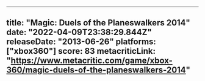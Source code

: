
---
title: "Magic: Duels of the Planeswalkers 2014"
date: "2022-04-09T23:38:29.844Z"
releaseDate: "2013-06-26"
platforms: ["xbox360"]
score: 83
metacriticLink: "https://www.metacritic.com/game/xbox-360/magic-duels-of-the-planeswalkers-2014"
---
